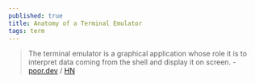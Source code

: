 ```yaml
---
published: true
title: Anatomy of a Terminal Emulator
tags: term
---
```

> The terminal emulator is a graphical application whose role it is to interpret data coming from the shell and display it on screen. - [poor.dev](https://www.poor.dev/blog/terminal-anatomy/) / [HN](https://news.ycombinator.com/item?id=29080561)

